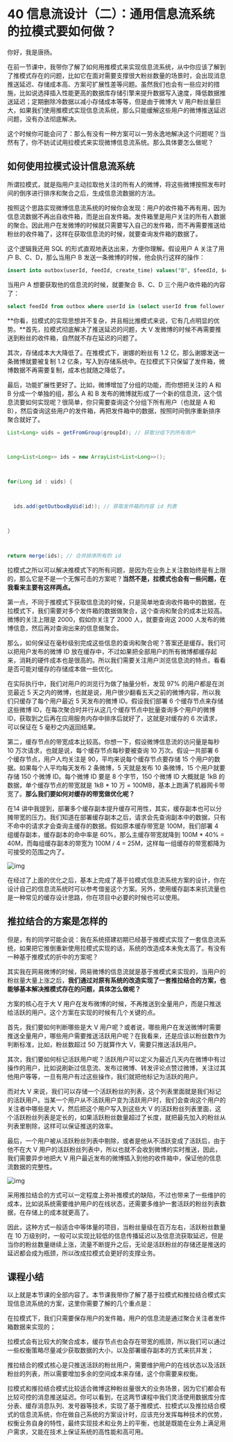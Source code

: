 40 信息流设计（二）：通用信息流系统的拉模式要如何做？
============================

你好，我是唐扬。

在前一节课中，我带你了解了如何用推模式来实现信息流系统，从中你应该了解到了推模式存在的问题，比如它在面对需要支撑很大粉丝数量的场景时，会出现消息推送延迟、存储成本高、方案可扩展性差等问题。虽然我们也会有一些应对的措施，比如说选择插入性能更高的数据库存储引擎来提升数据写入速度，降低数据推送延迟；定期删除冷数据以减小存储成本等等，但是由于微博大 V 用户粉丝量巨大，如果我们使用推模式实现信息流系统，那么只能缓解这些用户的微博推送延迟问题，没有办法彻底解决。

这个时候你可能会问了：那么有没有一种方案可以一劳永逸地解决这个问题呢？当然有了，你不妨试试用拉模式来实现微博信息流系统。那么具体要怎么做呢？

如何使用拉模式设计信息流系统
--------------

所谓拉模式，就是指用户主动拉取他关注的所有人的微博，将这些微博按照发布时间的倒序进行排序和聚合之后，生成信息流数据的方法。

按照这个思路实现微博信息流系统的时候你会发现：用户的收件箱不再有用，因为信息流数据不再出自收件箱，而是出自发件箱。发件箱里是用户关注的所有人数据的聚合。因此用户在发微博的时候就只需要写入自己的发件箱，而不再需要推送给粉丝的收件箱了，这样在获取信息流的时候，就要查询发件箱的数据了。

这个逻辑我还用 SQL 的形式直观地表达出来，方便你理解。假设用户 A 关注了用户 B、C、D，那么当用户 B 发送一条微博的时候，他会执行这样的操作：

```sql
insert into outbox(userId, feedId, create_time) values("B", $feedId, $current_time); // 写入 B 的发件箱

```

当用户 A 想要获取他的信息流的时候，就要聚合 B、C、D 三个用户收件箱的内容了：

```sql
select feedId from outbox where userId in (select userId from follower where fanId = "A") order by create_time desc

```

**你看，拉模式的实现思想并不复杂，并且相比推模式来说，它有几点明显的优势。**首先，拉模式彻底解决了推送延迟的问题，大 V 发微博的时候不再需要推送到粉丝的收件箱，自然就不存在延迟的问题了。

其次，存储成本大大降低了。在推模式下，谢娜的粉丝有 1.2 亿，那么谢娜发送一条微博就要被复制 1.2 亿条，写入到存储系统中。在拉模式下只保留了发件箱，微博数据不再需要复制，成本也就随之降低了。

最后，功能扩展性更好了。比如，微博增加了分组的功能，而你想把关注的 A 和 B 分成一个单独的组，那么 A 和 B 发布的微博就形成了一个新的信息流，这个信息流要如何实现呢？很简单，你只需要查询这个分组下所有用户（也就是 A 和 B），然后查询这些用户的发件箱，再把发件箱中的数据，按照时间倒序重新排序聚合就好了。

```java
List<Long> uids = getFromGroup(groupId); // 获取分组下的所有用户



Long<List<Long>> ids = new ArrayList<List<Long>>();



for(Long id : uids) {



  ids.add(getOutboxByUid(id)); // 获取发件箱的内容 id 列表



}



return merge(ids); // 合并排序所有的 id

```

拉模式之所以可以解决推模式下的所有问题，是因为在业务上关注数始终是有上限的，那么它是不是一个无懈可击的方案呢？**当然不是，拉模式也会有一些问题，在我看来主要有这样两点。**

第一点，不同于推模式下获取信息流的时候，只是简单地查询收件箱中的数据，在拉模式下，我们需要对多个发件箱的数据做聚合，这个查询和聚合的成本比较高。微博的关注上限是 2000，假如你关注了 2000 人，就要查询这 2000 人发布的微博信息，然后再对查询出来的信息做聚合。

那么，如何保证在毫秒级别完成这些信息的查询和聚合呢？答案还是缓存。我们可以把用户发布的微博 ID 放在缓存中，不过如果把全部用户的所有微博都缓存起来，消耗的硬件成本也是很高的。所以我们需要关注用户浏览信息流的特点，看看是否可能对缓存的存储成本做一些优化。

在实际执行中，我们对用户的浏览行为做了抽量分析，发现 97% 的用户都是在浏览最近 5 天之内的微博，也就是说，用户很少翻看五天之前的微博内容，所以我们只缓存了每个用户最近 5 天发布的微博 ID。假设我们部署 6 个缓存节点来存储这些微博 ID，在每次聚合时并行从这几个缓存节点中批量查询多个用户的微博 ID，获取到之后再在应用服务内存中排序后就好了，这就是对缓存的 6 次请求，可以保证在 5 毫秒之内返回结果。

第二，缓存节点的带宽成本比较高。你想一下，假设微博信息流的访问量是每秒 10 万次请求，也就是说，每个缓存节点每秒要被查询 10 万次。假设一共部署 6 个缓存节点，用户人均关注是 90，平均来说每个缓存节点要存储 15 个用户的数据。如果每个人平均每天发布 2 条微博，5 天就是发布 10 条微博，15 个用户就要存储 150 个微博 ID。每个微博 ID 要是 8 个字节，150 个微博 ID 大概就是 1kB 的数据，单个缓存节点的带宽就是 1kB \* 10 万 = 100MB，基本上跑满了机器网卡带宽了。**那么我们要如何对缓存的带宽做优化呢？**

在14 讲中我提到，部署多个缓存副本提升缓存可用性，其实，缓存副本也可以分摊带宽的压力。我们知道在部署缓存副本之后，请求会先查询副本中的数据，只有不命中的请求才会查询主缓存的数据。假如原本缓存带宽是 100M，我们部署 4 组缓存副本，缓存副本的命中率是 60%，那么主缓存带宽就降到 100M \* 40% = 40M，而每组缓存副本的带宽为 100M / 4 = 25M，这样每一组缓存的带宽都降为可接受的范围之内了。

![img](assets/679c081c73c30ccc6dafc3f2cae0a13a.jpg)

在经过了上面的优化之后，基本上完成了基于拉模式信息流系统方案的设计，你在设计自己的信息流系统时可以参考借鉴这个方案。另外，使用缓存副本来抗流量也是一种常见的缓存设计思路，你在项目中必要的时候也可以使用。

推拉结合的方案是怎样的
-----------

但是，有的同学可能会说：我在系统搭建初期已经基于推模式实现了一套信息流系统，如果把它推倒重新使用拉模式实现的话，系统的改造成本未免太高了。有没有一种基于推模式的折中的方案呢？

其实我在网易微博的时候，网易微博的信息流就是基于推模式来实现的，当用户的粉丝量大量上涨之后，**我们通过对原有系统的改造实现了一套推拉结合的方案，也能够基本解决推模式存在的问题，具体怎么做呢？**

方案的核心在于大 V 用户在发布微博的时候，不再推送到全量用户，而是只推送给活跃的用户。这个方案在实现的时候有几个关键的点。

首先，我们要如何判断哪些是大 V 用户呢？或者说，哪些用户在发送微博时需要推送全量用户，哪些用户需要推送活跃用户呢？在我看来，还是应该以粉丝数作为判断标准，比如，粉丝数超过 50 万就算作大 V，需要只推送活跃用户。

其次，我们要如何标记活跃用户呢？活跃用户可以定义为最近几天内在微博中有过操作的用户，比如说刷新过信息流、发布过微博、转发评论点赞过微博，关注过其他用户等等，一旦有用户有过这些操作，我们就把他标记为活跃的用户。

而对大 V 来说，我们可以存储一个活跃粉丝的列表，这个列表里面就是我们标记的活跃用户。当某一个用户从不活跃用户变为活跃用户时，我们会查询这个用户的关注者中哪些是大 V，然后把这个用户写入到这些大 V 的活跃粉丝列表里面，这个活跃粉丝列表是定长的，如果活跃粉丝数量超过了长度，就把最先加入的粉丝从列表里剔除，这样可以保证推送的效率。

最后，一个用户被从活跃粉丝列表中剔除，或者是他从不活跃变成了活跃后，由于他不在大 V 用户的活跃粉丝列表中，所以也就不会收到微博的实时推送，因此，我们需要异步地把大 V 用户最近发布的微博插入到他的收件箱中，保证他的信息流数据的完整性。

![img](assets/4a92721244bd0c696abbbe03dafa5955.jpg)

采用推拉结合的方式可以一定程度上弥补推模式的缺陷，不过也带来了一些维护的成本，比如说系统需要维护用户的在线状态，还需要多维护一套活跃的粉丝列表数据，在存储上的成本就更高了。

因此，这种方式一般适合中等体量的项目，当粉丝量级在百万左右，活跃粉丝数量在 10 万级别时，一般可以实现比较低的信息传播延迟以及信息流获取延迟，但是当你的粉丝数量继续上涨，流量不断提升之后，无论是活跃粉丝的存储还是推送的延迟都会成为瓶颈，所以改成拉模式会更好的支撑业务。

课程小结
----

以上就是本节课的全部内容了。本节课我带你了解了基于拉模式和推拉结合模式实现信息流系统的方案，这里你需要了解的几个重点是：

在拉模式下，我们只需要保存用户的发件箱，用户的信息流是通过聚合关注者发件箱数据来实现的；

拉模式会有比较大的聚合成本，缓存节点也会存在带宽的瓶颈，所以我们可以通过一些权衡策略尽量减少获取数据的大小，以及部署缓存副本的方式来抗并发；

推拉结合的模式核心是只推送活跃的粉丝用户，需要维护用户的在线状态以及活跃粉丝的列表，所以需要增加多余的空间成本来存储，这个你需要来权衡。

拉模式和推拉结合模式比较适合微博这种粉丝量很大的业务场景，因为它们都会有比较可控的消息推送延迟。你可以看到，在这两节课程中我们灵活使用数据库分库分表、缓存消息队列、发号器等技术，实现了基于推模式、拉模式以及推拉结合模式的信息流系统，你在做自己系统的方案设计时，应该充分发挥每种技术的优势，权衡业务自身的特性，最终实现技术和业务上的平衡，也就是既能在业务上满足用户需求，又能在技术上保证系统的高性能和高可用。
